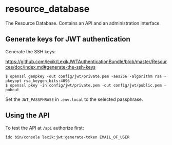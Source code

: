 # resource_database
The Resource Database. Contains an API and an administration interface.

## Generate keys for JWT authentication
Generate the SSH keys:

https://github.com/lexik/LexikJWTAuthenticationBundle/blob/master/Resources/doc/index.md#generate-the-ssh-keys

```
$ openssl genpkey -out config/jwt/private.pem -aes256 -algorithm rsa -pkeyopt rsa_keygen_bits:4096
$ openssl pkey -in config/jwt/private.pem -out config/jwt/public.pem -pubout
```

Set the `JWT_PASSPHRASE` in `.env.local` to the selected passphrase.

## Using the API

To test the API at `/api` authorize first:
```
idc bin/console lexik:jwt:generate-token EMAIL_OF_USER
``` 
